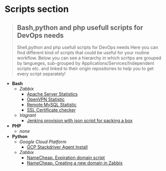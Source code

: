 # Scripts section
  > ## Bash,python and php usefull scripts for DevOps needs
  > Shell,python and php usefull scripts for DevOps needs
  > Here you can find different kind of scripts that could be useful for your routine workflow.
  > Below you can see a hierarchy in which scritps are grouped by langueges, sub-grouped by Applications/Services/Independent
  > scripts etc. and linked to their origin repositories to help you to get every script separately!

- **Bash**
  * _Zabbix_
    * [Apache Server Statistics](https://github.com/PressXtoWin/apache-server-statistic)
    * [OpenVPN Statistic](https://github.com/PressXtoWin/openvpn-statistic)
    * [Remote MySQL Statistic](https://github.com/PressXtoWin/remote-mysql-stats)
    * [SSL Certificate checker](https://github.com/PressXtoWin/ssl-cert-checker)
  * _Vagrant_
    * [Jenkins provision with json script for packing a box](https://github.com/PressXtoWin/vagrant-jenkins-box)
 - **PHP**
    * _none_
 - **Python**
    * _Google Cloud Platform_
      * [GCP Stackdriver Agent Install](https://github.com/PressXtoWin/gcp-stackdriver-agent-install)
    * _Zabbix_
      * [NameCheap. Expiration domain script](https://github.com/PressXtoWin/domainExpiration)
      * [NameCheap. Creating a new domain in Zabbix](https://github.com/PressXtoWin/zabbixHostDomain)
